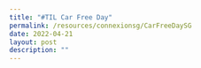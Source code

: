 ```yaml
---
title: "#TIL Car Free Day"
permalink: /resources/connexionsg/CarFreeDaySG
date: 2022-04-21
layout: post
description: ""
---
```

